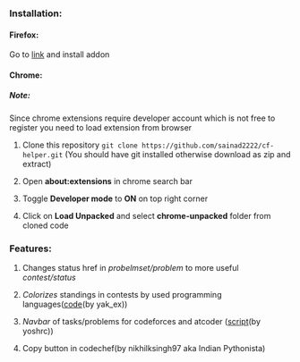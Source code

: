 ### Installation:

#### Firefox:
Go to [link](https://addons.mozilla.org/en-US/firefox/addon/cp-buddy/) and install addon

#### Chrome:
##### Note:
Since chrome extensions require developer account which is not free to register you need to load extension from browser

1. Clone this repository
`git clone https://github.com/sainad2222/cf-helper.git`
(You should have git installed otherwise download as zip and extract)

2. Open **about:extensions** in chrome search bar

3. Toggle **Developer mode** to **ON** on top right corner

4. Click on **Load Unpacked** and select **chrome-unpacked** folder from cloned code

### Features:

1. Changes status href in *probelmset/problem* to more useful *contest/status*

2. *Colorizes* standings in contests by used programming languages([code](https://codeforces.com/blog/entry/1871)(by yak_ex))

3. *Navbar* of tasks/problems for codeforces and atcoder ([script](https://greasyfork.org/en/scripts/383360-atcoder-problem-navigator)(by yoshrc))

4. Copy button in codechef(by nikhilksingh97 aka Indian Pythonista)

